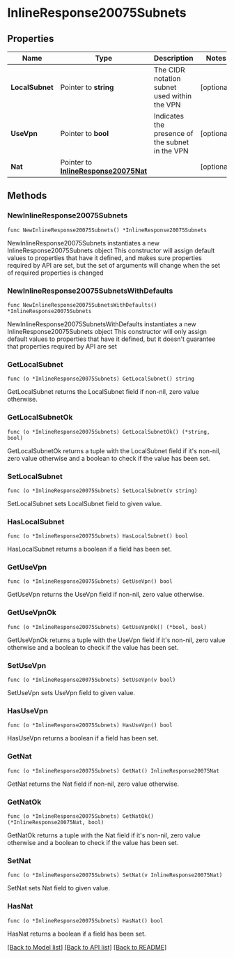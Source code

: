 # InlineResponse20075Subnets

## Properties

Name | Type | Description | Notes
------------ | ------------- | ------------- | -------------
**LocalSubnet** | Pointer to **string** | The CIDR notation subnet used within the VPN | [optional] 
**UseVpn** | Pointer to **bool** | Indicates the presence of the subnet in the VPN | [optional] 
**Nat** | Pointer to [**InlineResponse20075Nat**](InlineResponse20075Nat.md) |  | [optional] 

## Methods

### NewInlineResponse20075Subnets

`func NewInlineResponse20075Subnets() *InlineResponse20075Subnets`

NewInlineResponse20075Subnets instantiates a new InlineResponse20075Subnets object
This constructor will assign default values to properties that have it defined,
and makes sure properties required by API are set, but the set of arguments
will change when the set of required properties is changed

### NewInlineResponse20075SubnetsWithDefaults

`func NewInlineResponse20075SubnetsWithDefaults() *InlineResponse20075Subnets`

NewInlineResponse20075SubnetsWithDefaults instantiates a new InlineResponse20075Subnets object
This constructor will only assign default values to properties that have it defined,
but it doesn't guarantee that properties required by API are set

### GetLocalSubnet

`func (o *InlineResponse20075Subnets) GetLocalSubnet() string`

GetLocalSubnet returns the LocalSubnet field if non-nil, zero value otherwise.

### GetLocalSubnetOk

`func (o *InlineResponse20075Subnets) GetLocalSubnetOk() (*string, bool)`

GetLocalSubnetOk returns a tuple with the LocalSubnet field if it's non-nil, zero value otherwise
and a boolean to check if the value has been set.

### SetLocalSubnet

`func (o *InlineResponse20075Subnets) SetLocalSubnet(v string)`

SetLocalSubnet sets LocalSubnet field to given value.

### HasLocalSubnet

`func (o *InlineResponse20075Subnets) HasLocalSubnet() bool`

HasLocalSubnet returns a boolean if a field has been set.

### GetUseVpn

`func (o *InlineResponse20075Subnets) GetUseVpn() bool`

GetUseVpn returns the UseVpn field if non-nil, zero value otherwise.

### GetUseVpnOk

`func (o *InlineResponse20075Subnets) GetUseVpnOk() (*bool, bool)`

GetUseVpnOk returns a tuple with the UseVpn field if it's non-nil, zero value otherwise
and a boolean to check if the value has been set.

### SetUseVpn

`func (o *InlineResponse20075Subnets) SetUseVpn(v bool)`

SetUseVpn sets UseVpn field to given value.

### HasUseVpn

`func (o *InlineResponse20075Subnets) HasUseVpn() bool`

HasUseVpn returns a boolean if a field has been set.

### GetNat

`func (o *InlineResponse20075Subnets) GetNat() InlineResponse20075Nat`

GetNat returns the Nat field if non-nil, zero value otherwise.

### GetNatOk

`func (o *InlineResponse20075Subnets) GetNatOk() (*InlineResponse20075Nat, bool)`

GetNatOk returns a tuple with the Nat field if it's non-nil, zero value otherwise
and a boolean to check if the value has been set.

### SetNat

`func (o *InlineResponse20075Subnets) SetNat(v InlineResponse20075Nat)`

SetNat sets Nat field to given value.

### HasNat

`func (o *InlineResponse20075Subnets) HasNat() bool`

HasNat returns a boolean if a field has been set.


[[Back to Model list]](../README.md#documentation-for-models) [[Back to API list]](../README.md#documentation-for-api-endpoints) [[Back to README]](../README.md)


